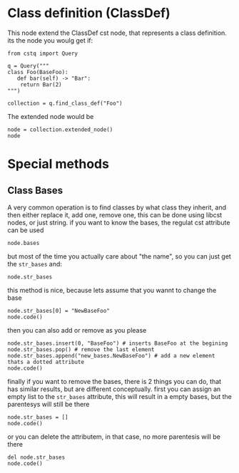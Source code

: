Class definition (ClassDef)
===========================

This node extend the ClassDef cst node, that represents a class definition. its the node you woulg get if:



```dumas[python]
from cstq import Query

q = Query("""
class Foo(BaseFoo):
   def bar(self) -> "Bar":
    return Bar(2)
""")

collection = q.find_class_def("Foo")
```

The extended node would be

```dumas[python]
node = collection.extended_node()
node
```

Special methods
===============

## Class Bases

A very common operation is to find classes by what class they inherit, and then either replace it,
add one, remove one, this can be done using libcst nodes, or just string. if you want to know the bases, the regulat cst attribute can be used

```dumas[python]
node.bases
```

but most of the time you actually care about "the name", so you can just get the `str_bases` and:

```dumas[python]
node.str_bases
```

this method is nice, because lets assume that you wannt to change the base

```dumas[python]
node.str_bases[0] = "NewBaseFoo"
node.code() 
```

then you can also add or remove as you please

```dumas[python]
node.str_bases.insert(0, "BaseFoo") # inserts BaseFoo at the begining
node.str_bases.pop() # remove the last element  
node.str_bases.append("new_bases.NewBaseFoo") # add a new element thats a dotted attribute
node.code() 
```

finally if you want to remove the bases, there is 2 things you can do, that has similar results, but are different conceptually. first you can assign an empty list to the `str_bases` attribute, this will result in a empty bases, but the parentesys will still be there

```dumas[python]
node.str_bases = []
node.code()
```

or you can delete the attributem, in that case, no more parentesis will be there 


```dumas[python]
del node.str_bases
node.code()
```

